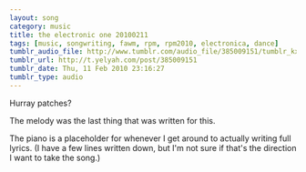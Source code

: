 ```yaml
---
layout: song
category: music
title: the electronic one 20100211
tags: [music, songwriting, fawm, rpm, rpm2010, electronica, dance]
tumblr_audio_file: http://www.tumblr.com/audio_file/385009151/tumblr_kxpqnfosLy1qzo4ep
tumblr_url: http://t.yelyah.com/post/385009151
tumblr_date: Thu, 11 Feb 2010 23:16:27
tumblr_type: audio
---
```

Hurray patches?

The melody was the last thing that was written for this.

The piano is a placeholder for whenever I get around to actually writing full lyrics. (I have a few lines written down, but I'm not sure if that's the direction I want to take the song.)

